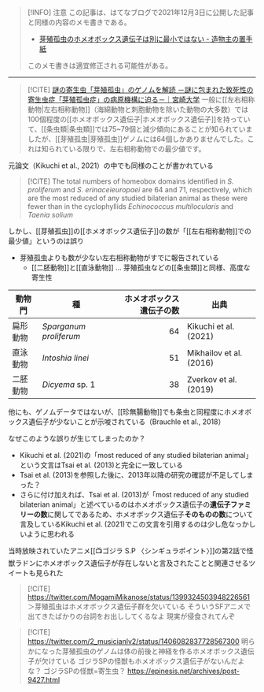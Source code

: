 
> [!INFO] 注意
> この記事は、はてなブログで2021年12月3日に公開した記事と同様の内容のメモ書きである。
> - [芽殖孤虫のホメオボックス遺伝子は別に最小ではない - 造物主の置手紙](https://kaisekiriu.hatenablog.com/entry/2021/12/03/223457)
> 
> このメモ書きは適宜修正される可能性がある。

---

> [!CITE] [謎の寄生虫「芽殖孤虫」のゲノムを解読 －謎に包まれた致死性の寄生虫症「芽殖孤虫症」の病原機構に迫る－｜宮崎大学](http://www.miyazaki-u.ac.jp/newsrelease/edu-info/post-652.html)
>一般に[[左右相称動物|左右相称動物]]（海綿動物と刺胞動物を除いた動物の大多数）では100個程度の[[ホメオボックス遺伝子|ホメオボックス遺伝子]]を持っていて、[[条虫類|条虫類]]では75~79個と減少傾向にあることが知られていましたが、[[芽殖孤虫|芽殖孤虫]]ゲノムには64個しかありませんでした。これは知られている限りで、左右相称動物での最少値です。

元論文（Kikuchi et al., 2021）の中でも同様のことが書かれている

> [!CITE]
>The total numbers of homeobox domains identified in *S. proliferum* and *S. erinaceieuropaei* are 64 and 71, respectively, which are the most reduced of any studied bilaterian animal as these were fewer than in the cyclophyllids *Echinococcus multilocularis* and *Taenia solium*

しかし、[[芽殖孤虫]]の[[ホメオボックス遺伝子]]の数が「[[左右相称動物]]での最少値」というのは誤り
- 芽殖孤虫よりも数が少ない左右相称動物がすでに報告されている
    - [[二胚動物]]と[[直泳動物]] … 芽殖孤虫などの[[条虫類]]と同様、高度な寄生性

| 動物門 | 種 | ホメオボックス遺伝子の数 | 出典 |
| ---- | ---- | ---: | ---- |
| 扁形動物 | *Sparganum proliferum* | 64 | Kikuchi et al. (2021) |
| 直泳動物 | *Intoshia linei* | 51 | Mikhailov et al. (2016) |
| 二胚動物 | *Dicyema* sp. 1 | 38 | Zverkov et al. (2019) |

他にも、ゲノムデータではないが、[[珍無腸動物]]でも条虫と同程度にホメオボックス遺伝子が少ないことが示唆されている（Brauchle et al., 2018）

なぜこのような誤りが生じてしまったのか？
- Kikuchi et al. (2021)の「most reduced of any studied bilaterian animal」という文言はTsai et al. (2013)と完全に一致している
- Tsai et al. (2013)を参照した後に、2013年以降の研究の確認が不足してしまった？
- さらに付け加えれば、Tsai et al. (2013)が「most reduced of any studied bilaterian animal」と述べているのはホメオボックス遺伝子の**遺伝子ファミリーの数**に関してであるため、ホメオボックス遺伝子**そのものの数**について言及しているKikuchi et al. (2021)でこの文言を引用するのは少し危なっかしいように思われる

当時放映されていたアニメ[[📺ゴジラ S.P 〈シンギュラポイント〉]]の第2話で怪獣ラドンにホメオボックス遺伝子が存在しないと言及されたことと関連させるツイートも見られた

> [!CITE] https://twitter.com/MogamiMikanose/status/1399324503948226561
> ＞芽殖孤虫はホメオボックス遺伝子群を欠いている
> そういうSFアニメで出てきたばかりの台詞をお出ししてくるなよ
> 現実が侵食されてんぞ

> [!CITE] https://twitter.com/2_musicianlv2/status/1406082837728567300
> 明らかになった芽殖孤虫のゲノムは体の前後と神経を作るホメオボックス遺伝子が欠けている
> ゴジラSPの怪獣もホメオボックス遺伝子がないんだよな？
> ゴジラSPの怪獣=寄生虫？ https://epinesis.net/archives/post-9427.html

